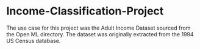 # Income-Classification-Project
The use case for this project was the Adult Income Dataset sourced from the Open ML directory. The dataset was originally extracted from the 1994 US Census database.
